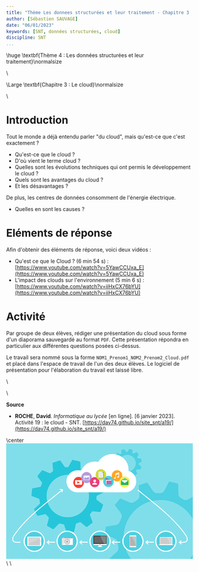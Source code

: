 ```yaml
---
title: "Thème Les donnees structurées et leur traitement - Chapitre 3 : Le cloud"
author: [Sébastien SAUVAGE]
date: "06/01/2023"
keywords: [SNT, données structurées, cloud]
discipline: SNT
...
```


\huge \textbf{Thème 4 : Les données structurées et leur traitement}\normalsize  

\ 

\Large \textbf{Chapitre 3 : Le cloud}\normalsize

\ 

# Introduction
Tout le monde a déjà entendu parler "du cloud", mais qu'est-ce que c'est exactement ?  

- Qu'est-ce que le cloud ?
- D'où vient le terme cloud ?
- Quelles sont les évolutions techniques qui ont permis le développement le cloud ?
- Quels sont les avantages du cloud ?
- Et les désavantages ?  

De plus, les centres de données consomment de l'énergie électrique.  

- Quelles en sont les causes ?  

# Eléments de réponse
Afin d'obtenir des éléments de réponse, voici deux vidéos :  

- Qu'est ce que le Cloud ? (6 min 54 s) : [https://www.youtube.com/watch?v=5YawCCUxa_E](https://www.youtube.com/watch?v=5YawCCUxa_E)
- L'impact des clouds sur l'environnement (5 min 6 s) : [https://www.youtube.com/watch?v=iiHxCX76bYU](https://www.youtube.com/watch?v=iiHxCX76bYU)  

# Activité
Par groupe de deux élèves, rédiger une présentation du cloud sous forme d'un diaporama sauvegardé au format `PDF`. Cette présentation répondra en particulier aux différentes questions posées ci-dessus.  

Le travail sera nommé sous la forme `NOM1_Prenom1_NOM2_Prenom2_Cloud.pdf` et placé dans l'espace de travail de l'un des deux élèves. Le logiciel de présentation pour l'élaboration du travail est laissé libre.  

\   

\   

**Source**

- **ROCHE**, **David**. _Informatique au lycée_ [en ligne]. [6 janvier 2023]. Activité 19 : le cloud - SNT. [https://dav74.github.io/site_snt/a19/](https://dav74.github.io/site_snt/a19/)  

\center ![Image Cloud](./SNT_donnees_03_Cloud.png)\ \   

